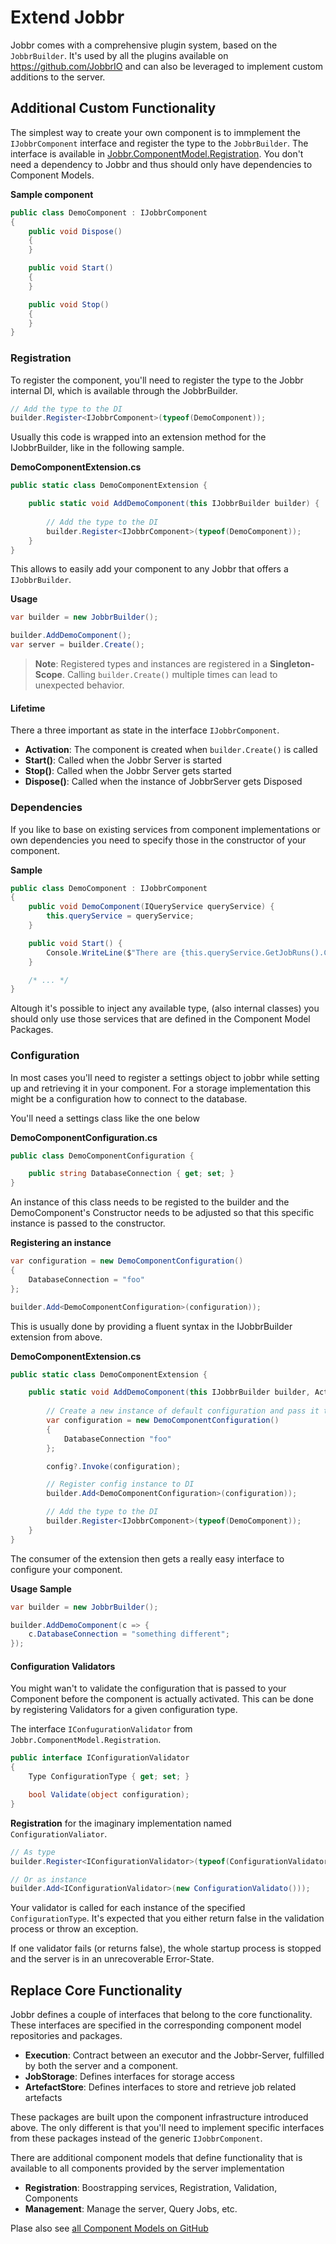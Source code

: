 # Extend Jobbr
Jobbr comes with a comprehensive plugin system, based on the `JobbrBuilder`. It's used by all the plugins available on https://github.com/JobbrIO and can also be leveraged to implement custom additions to the server.

## Additional Custom Functionality
The simplest way to create your own component is to immplement the `IJobbrComponent` interface and register the type to the `JobbrBuilder`. The interface is available in [Jobbr.ComponentModel.Registration](https://github.com/jobbrIO/jobbr-cm-registration). You don't need a dependency to Jobbr and thus should only have dependencies to Component Models.

**Sample component**
```c#
public class DemoComponent : IJobbrComponent
{
    public void Dispose()
    {
    }

    public void Start()
    {
    }

    public void Stop()
    {
    }
}
```

### Registration ###
To register the component, you'll need to register the type to the Jobbr internal DI, which is available through the JobbrBuilder.

```c#
// Add the type to the DI
builder.Register<IJobbrComponent>(typeof(DemoComponent));
```

Usually this code is wrapped into an extension method for the IJobbrBuilder, like in the following sample.

**DemoComponentExtension.cs**
```c#
public static class DemoComponentExtension {

    public static void AddDemoComponent(this IJobbrBuilder builder) {
        
        // Add the type to the DI
        builder.Register<IJobbrComponent>(typeof(DemoComponent));
    }
}

```

This allows to easily add your component to any Jobbr that offers a `IJobbrBuilder`.

**Usage**
```c#
var builder = new JobbrBuilder();

builder.AddDemoComponent();
var server = builder.Create();
```
> **Note**: Registered types and instances are registered in a **Singleton-Scope**. Calling `builder.Create()` multiple times can lead to unexpected behavior.

#### Lifetime
There a three important as state in the interface `IJobbrComponent`.

* **Activation**: The component is created when `builder.Create()` is called
* **Start()**: Called when the Jobbr Server is started
* **Stop()**: Called when the Jobbr Server gets started
* **Dispose()**: Called when the instance of JobbrServer gets Disposed

### Dependencies
If you like to base on existing services from component implementations or own dependencies you need to specify those in the constructor of your component. 

**Sample**
```c#
public class DemoComponent : IJobbrComponent
{
    public void DemoComponent(IQueryService queryService) {
        this.queryService = queryService;
    }

    public void Start() {
        Console.WriteLine($"There are {this.queryService.GetJobRuns().Count} jobruns in the system");
    }

    /* ... */
}
```

Altough it's possible to inject any available type, (also internal classes) you should only use those services that are defined in the Component Model Packages.

### Configuration
In most cases you'll need to register a settings object to jobbr while setting up and retrieving it in your component. For a storage implementation this might be a configuration how to connect to the database.

You'll need a settings class like the one below

**DemoComponentConfiguration.cs**
```c#
public class DemoComponentConfiguration {

    public string DatabaseConnection { get; set; }
}
```

An instance of this class needs to be registed to the builder and the DemoComponent's Constructor needs to be adjusted so that this specific instance is passed to the constructor.

**Registering an instance**
```c#
var configuration = new DemoComponentConfiguration()
{
    DatabaseConnection = "foo"
};

builder.Add<DemoComponentConfiguration>(configuration));
```

This is usually done by providing a fluent syntax in the IJobbrBuilder extension from above.

**DemoComponentExtension.cs**

```c#
public static class DemoComponentExtension {

    public static void AddDemoComponent(this IJobbrBuilder builder, Action<ForkedExecutionConfiguration> config) {
        
        // Create a new instance of default configuration and pass it to the caller
        var configuration = new DemoComponentConfiguration()
        {
            DatabaseConnection "foo"
        };

        config?.Invoke(configuration);

        // Register config instance to DI
        builder.Add<DemoComponentConfiguration>(configuration));

        // Add the type to the DI
        builder.Register<IJobbrComponent>(typeof(DemoComponent));
    }
}
```

The consumer of the extension then gets a really easy interface to configure your component.

**Usage Sample**
```c#
var builder = new JobbrBuilder();

builder.AddDemoComponent(c => {
    c.DatabaseConnection = "something different";
});
```

#### Configuration Validators
You might wan't to validate the configuration that is passed to your Component before the component is actually activated. This can be done by registering Validators for a given configuration type.

The interface `IConfugurationValidator` from `Jobbr.ComponentModel.Registration`.

```c#
public interface IConfigurationValidator
{
    Type ConfigurationType { get; set; }

    bool Validate(object configuration);
}
``` 

**Registration** for the imaginary implementation named `ConfigurationValiator`.
```c#
// As type
builder.Register<IConfigurationValidator>(typeof(ConfigurationValidator));

// Or as instance
builder.Add<IConfigurationValidator>(new ConfigurationValidato()));

```
Your validator is called for each instance of the specified `ConfigurationType`. It's expected that you either return false in the validation process or throw an exception.

If one validator fails (or returns false), the whole startup process is stopped and the server is in an unrecoverable Error-State.


## Replace Core Functionality
Jobbr defines a couple of interfaces that belong to the core functionality. These interfaces are specified in the corresponding component model repositories and packages.

* **Execution**: Contract between an executor and the Jobbr-Server, fulfilled by both the server and a component.
* **JobStorage**: Defines interfaces for storage access
* **ArtefactStore**: Defines interfaces to store and retrieve job related artefacts

These packages are built upon the component infrastructure introduced above. The only different is that you'll need to implement specific interfaces from these packages instead of the generic `IJobbrComponent`.

There are additional component models that define functionality that is available to all components provided by the server implementation
* **Registration**: Boostrapping services, Registration, Validation, Components
* **Management**: Manage the server, Query Jobs, etc.

Plase also see [all Component Models on GitHub](https://github.com/jobbrIO?q=cm)
